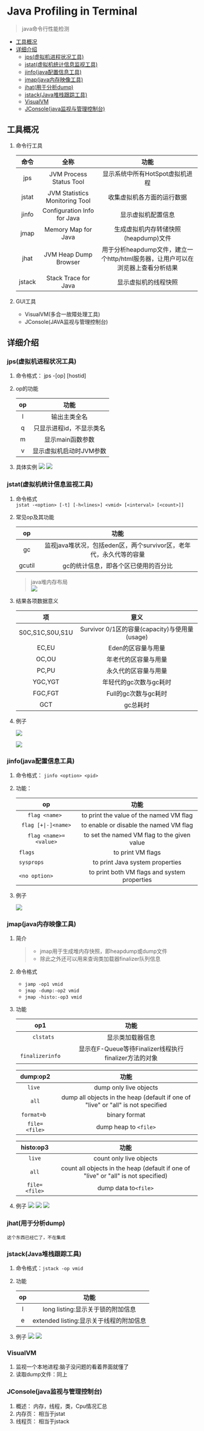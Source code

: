 
# Java Profiling in Terminal
> java命令行性能检测

- [工具概况](#工具概况)
- [详细介绍](#详细介绍)
  - [jps(虚拟机进程状况工具)](#jps虚拟机进程状况工具)
  - [jstat(虚拟机统计信息监视工具)](#jstat虚拟机统计信息监视工具)
  - [jinfo(java配置信息工具)](#jinfojava配置信息工具)
  - [jmap(java内存映像工具)](#jmapjava内存映像工具)
  - [jhat(用于分析dump)](#jhat用于分析dump)
  - [jstack(Java堆栈跟踪工具)](#jstackjava堆栈跟踪工具)
  - [VisualVM](#visualvm)
  - [JConsole(java监视与管理控制台)](#jconsolejava监视与管理控制台)

## 工具概况

1. 命令行工具

   |  命令  |              全称              |                                     功能                                      |
   |:------:|:------------------------------:|:---------------------------------------------------------------------------:|
   |  jps   |    JVM Process Status Tool     |                        显示系统中所有HotSpot虚拟机进程                        |
   | jstat  | JVM Statistics Monitoring Tool |                          收集虚拟机各方面的运行数据                           |
   | jinfo  |  Configuration Info for Java   |                              显示虚拟机配置信息                               |
   |  jmap  |      Memory Map for Java       |                     生成虚拟机内存转储快照(heapdump)文件                      |
   |  jhat  |     JVM Heap Dump Browser      | 用于分析heapdump文件，建立一个http/html服务器，让用户可以在浏览器上查看分析结果 |
   | jstack |      Stack Trace for Java      |                             显示虚拟机的线程快照                              |

2. GUI工具

   * VisualVM(多合一故障处理工具)
   * JConsole(JAVA监视与管理控制台)

## 详细介绍

### jps(虚拟机进程状况工具)
1. 命令格式： jps -[op] [hostid]
2. op的功能

    | op |          功能           |
    |:--:|:---------------------:|
    | l  |      输出主类全名       |
    | q  | 只显示进程id，不显示类名 |
    | m  |    显示main函数参数     |
    | v  | 显示虚拟机启动时JVM参数 |

3. 具体实例
![](res/2021-01-09-17-17-06.png)
![](res/2021-01-09-17-17-59.png)

### jstat(虚拟机统计信息监视工具)
1. 命令格式 <br>
 `jstat -<option> [-t] [-h<lines>] <vmid> [<interval> [<count>]]`

2. 常见op及其功能

    |   op   |                              功能                              |
    |:------:|:------------------------------------------------------------:|
    |   gc   | 监视java堆状况，包括eden区，两个survivor区，老年代，永久代等的容量 |
    | gcutil |              gc的统计信息，即各个区已使用的百分比               |

    > java堆内存布局<br>
    > ![](res/2021-01-09-19-21-53.png)

3. 结果各项数据意义

    |       项        |                     意义                      |
    |:---------------:|:-------------------------------------------:|
    | S0C,S1C,S0U,S1U | Survivor 0/1区的容量(capacity)与使用量(usage) |
    |      EC,EU      |              Eden的区容量与用量               |
    |      OC,OU      |             年老代的区容量与用量              |
    |      PC,PU      |             永久代的区容量与用量              |
    |     YGC,YGT     |            年轻代的gc次数与gc耗时             |
    |     FGC,FGT     |             Full的gc次数与gc耗时              |
    |       GCT       |                   gc总耗时                    |

4. 例子

    ![](res/2021-01-09-19-33-47.png)

    ![](res/2021-01-09-19-35-30.png)

### jinfo(java配置信息工具)
1. 命令格式： `jinfo <option> <pid>`

2. 功能：

    |          op           |                     功能                     |
    |:---------------------:|:--------------------------------------------:|
    |    `flag <name> `     |   to print the value of the named VM flag    |
    |  `flag [+\|-]<name>`   |    to enable or disable the named VM flag    |
    | `flag <name>=<value>` | to set the named VM flag to the given value  |
    | `flags              ` |              to print VM flags               |
    | `sysprops           ` |       to print Java system properties        |
    | `<no option>        ` | to print both VM flags and system properties |

3. 例子

    ![](res/2021-01-09-19-53-59.png)

### jmap(java内存映像工具)
1. 简介
   > * jmap用于生成堆内存快照，即heapdump或dump文件
   > * 除此之外还可以用来查询类加载器finalizer队列信息

2. 命令格式
   * `jamp -op1 vmid`
   * `jmap -dump:-op2 vmid`
   * `jmap -histo:-op3 vmid`
3. 功能

    |       op1        |                         功能                          |
    |:----------------:|:---------------------------------------------------:|
    | `    clstats  `  |                   显示类加载器信息                    |
    | ` finalizerinfo` | 显示在F-Queue等待Finalizer线程执行finalizer方法的对象 |


    |   dump:op2    |                                       功能                                       |
    |:-------------:|:--------------------------------------------------------------------------------:|
    | `   live    ` |                              dump only live objects                              |
    | `    all    ` | dump all objects in the heap (default if one of "live" or "all" is not specified |
    | ` format=b  ` |                                  binary format                                   |
    | `file=<file>` |                               dump heap to `<file>`                                |

    |   histo:op3   |                                        功能                                        |
    |:-------------:|:----------------------------------------------------------------------------------:|
    |    `live`     |                              count only live objects                               |
    |     `all`     | count all objects in the heap (default if one of "live" or "all" is not specified) |
    | `file=<file>` |                                dump data to`<file>`                                 |

4. 例子
    ![](res/2021-01-09-20-24-40.png)
    ![](res/2021-01-09-20-24-57.png)
    ![](res/2021-01-09-20-25-23.png)

### jhat(用于分析dump)

    这个东西已经亡了，不在集成

### jstack(Java堆栈跟踪工具)

1. 命令格式：`jstack -op vmid`

2. 功能

    | op |                  功能                   |
    |:--:|:-------------------------------------:|
    | l  |    long listing:显示关于锁的附加信息    |
    | e  | extended listing:显示关于线程的附加信息 |

3. 例子
    ![](res/2021-01-09-20-57-38.png)
    ![](res/2021-01-09-20-59-30.png)

### VisualVM
1. 监视一个本地进程:脑子没问题的看着界面就懂了
2. 读取dump文件：同上

### JConsole(java监视与管理控制台)
1. 概述： 内存，线程，类，Cpu情况汇总
2. 内存页： 相当于jstat
3. 线程页： 相当于jstack
